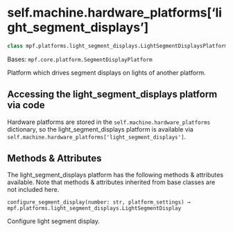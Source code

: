 
# self.machine.hardware_platforms[‘light_segment_displays’]

``` python
class mpf.platforms.light_segment_displays.LightSegmentDisplaysPlatform(machine)
```

Bases: `mpf.core.platform.SegmentDisplayPlatform`

Platform which drives segment displays on lights of another platform.

## Accessing the light_segment_displays platform via code

Hardware platforms are stored in the `self.machine.hardware_platforms` dictionary, so the light_segment_displays platform is available via `self.machine.hardware_platforms['light_segment_displays']`.

## Methods & Attributes

The light_segment_displays platform has the following methods & attributes available. Note that methods & attributes inherited from base classes are not included here.

`configure_segment_display(number: str, platform_settings) → mpf.platforms.light_segment_displays.LightSegmentDisplay`

Configure light segment display.
